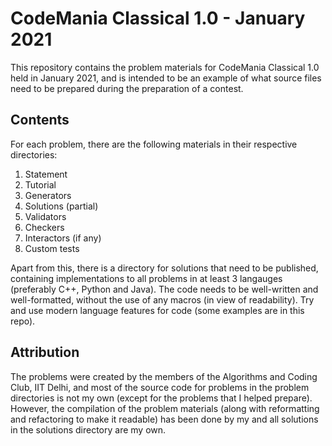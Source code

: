 # CodeMania Classical 1.0 - January 2021

This repository contains the problem materials for CodeMania Classical 1.0 held in January 2021, and is intended to be an example of what source files need to be prepared during the preparation of a contest.

## Contents

For each problem, there are the following materials in their respective directories:

1. Statement
2. Tutorial
3. Generators
4. Solutions (partial)
5. Validators
6. Checkers
7. Interactors (if any)
8. Custom tests

Apart from this, there is a directory for solutions that need to be published, containing implementations to all problems in at least 3 langauges (preferably C++, Python and Java). The code needs to be well-written and well-formatted, without the use of any macros (in view of readability). Try and use modern language features for code (some examples are in this repo).

## Attribution

The problems were created by the members of the Algorithms and Coding Club, IIT Delhi, and most of the source code for problems in the problem directories is not my own (except for the problems that I helped prepare). However, the compilation of the problem materials (along with reformatting and refactoring to make it readable) has been done by my and all solutions in the solutions directory are my own.
